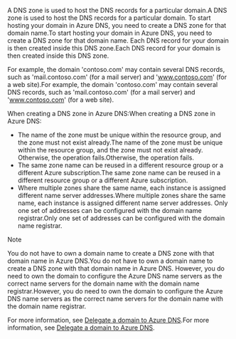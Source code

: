 <span data-ttu-id="f0e4f-101">A DNS zone is used to host the DNS records for a particular domain.</span><span class="sxs-lookup"><span data-stu-id="f0e4f-101">A DNS zone is used to host the DNS records for a particular domain.</span></span> <span data-ttu-id="f0e4f-102">To start hosting your domain in Azure DNS, you need to create a DNS zone for that domain name.</span><span class="sxs-lookup"><span data-stu-id="f0e4f-102">To start hosting your domain in Azure DNS, you need to create a DNS zone for that domain name.</span></span> <span data-ttu-id="f0e4f-103">Each DNS record for your domain is then created inside this DNS zone.</span><span class="sxs-lookup"><span data-stu-id="f0e4f-103">Each DNS record for your domain is then created inside this DNS zone.</span></span>

<span data-ttu-id="f0e4f-104">For example, the domain 'contoso.com' may contain several DNS records, such as 'mail.contoso.com' (for a mail server) and 'www.contoso.com' (for a web site).</span><span class="sxs-lookup"><span data-stu-id="f0e4f-104">For example, the domain 'contoso.com' may contain several DNS records, such as 'mail.contoso.com' (for a mail server) and 'www.contoso.com' (for a web site).</span></span>

<span data-ttu-id="f0e4f-105">When creating a DNS zone in Azure DNS:</span><span class="sxs-lookup"><span data-stu-id="f0e4f-105">When creating a DNS zone in Azure DNS:</span></span>

* <span data-ttu-id="f0e4f-106">The name of the zone must be unique within the resource group, and the zone must not exist already.</span><span class="sxs-lookup"><span data-stu-id="f0e4f-106">The name of the zone must be unique within the resource group, and the zone must not exist already.</span></span> <span data-ttu-id="f0e4f-107">Otherwise, the operation fails.</span><span class="sxs-lookup"><span data-stu-id="f0e4f-107">Otherwise, the operation fails.</span></span>
* <span data-ttu-id="f0e4f-108">The same zone name can be reused in a different resource group or a different Azure subscription.</span><span class="sxs-lookup"><span data-stu-id="f0e4f-108">The same zone name can be reused in a different resource group or a different Azure subscription.</span></span>
* <span data-ttu-id="f0e4f-109">Where multiple zones share the same name, each instance is assigned different name server addresses.</span><span class="sxs-lookup"><span data-stu-id="f0e4f-109">Where multiple zones share the same name, each instance is assigned different name server addresses.</span></span> <span data-ttu-id="f0e4f-110">Only one set of addresses can be configured with the domain name registrar.</span><span class="sxs-lookup"><span data-stu-id="f0e4f-110">Only one set of addresses can be configured with the domain name registrar.</span></span>

> [!NOTE]
> <span data-ttu-id="f0e4f-111">You do not have to own a domain name to create a DNS zone with that domain name in Azure DNS.</span><span class="sxs-lookup"><span data-stu-id="f0e4f-111">You do not have to own a domain name to create a DNS zone with that domain name in Azure DNS.</span></span> <span data-ttu-id="f0e4f-112">However, you do need to own the domain to configure the Azure DNS name servers as the correct name servers for the domain name with the domain name registrar.</span><span class="sxs-lookup"><span data-stu-id="f0e4f-112">However, you do need to own the domain to configure the Azure DNS name servers as the correct name servers for the domain name with the domain name registrar.</span></span>
> 
> <span data-ttu-id="f0e4f-113">For more information, see [Delegate a domain to Azure DNS](../articles/dns/dns-domain-delegation.md).</span><span class="sxs-lookup"><span data-stu-id="f0e4f-113">For more information, see [Delegate a domain to Azure DNS](../articles/dns/dns-domain-delegation.md).</span></span>
